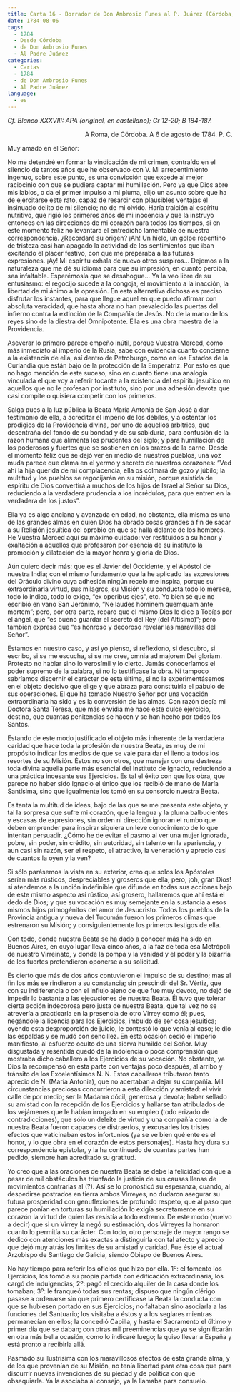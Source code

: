 ```yaml
---
title: Carta 16 - Borrador de Don Ambrosio Funes al P. Juárez (Córdoba, 6 de agosto de 1784).
date: 1784-08-06
tags:
  - 1784
  - Desde Córdoba
  - de Don Ambrosio Funes
  - Al Padre Juárez
categories:
  - Cartas
  - 1784
  - de Don Ambrosio Funes
  - Al Padre Juárez
language:
  - es
---
```


_Cf. Blanco XXXVIII: APA (original, en castellano); Gr 12-20; B 184-187._

<div align="right">
A Roma, de Córdoba. A 6 de agosto de 1784. P. C.
</div>

Muy amado en el Señor:

No me detendré en formar la vindicación de mi crimen, contraído en el silencio de tantos años que he observado con V. Mi arrepentimiento ingenuo, sobre este punto, es una convicción que excede al mejor raciocinio con que se pudiera captar mi humillación. Pero ya que Dios abre mis labios, o da el primer impulso a mi pluma, elijo un asunto sobre que ha de ejercitarse este rato, capaz de resarcir con plausibles ventajas el insinuado delito de mi silencio; no de mi olvido. Haría traición al espíritu nutritivo, que rigió los primeros años de mi inocencia y que la instruyo entonces en las direcciones de mi corazón para todos los tiempos, si en este momento feliz no levantara el entredicho lamentable de nuestra correspondencia. ¿Recordaré su origen? ¡Ah! Un hielo, un golpe repentino de tristeza casi han apagado la actividad de los sentimientos que iban excitando el placer festivo, con que me preparaba a las futuras expresiones. ¡Ay! Mi espíritu exhala de nuevo otros suspiros... Dejemos a la naturaleza que me dé su idioma para que su impresión, en cuanto perciba, sea infaltable. Esperémosla que se desahogue... Ya la veo libre de su entusiasmo: el regocijo sucede a la congoja, el movimiento a la inacción, la libertad de mi ánimo a la opresión. En esta alternativa dichosa es preciso disfrutar los instantes, para que llegue aquel en que puedo afirmar con absoluta veracidad, que hasta ahora no han prevalecido las puertas del infierno contra la extinción de la Compañía de Jesús. No de la mano de los reyes sino de la diestra del Omnipotente. Ella es una obra maestra de la Providencia.

Aseverar lo primero parece empeño inútil, porque Vuestra Merced, como más inmediato al imperio de la Rusia, sabe con evidencia cuanto concierne a la existencia de ella, así dentro de Petroburgo, como en los Estados de la Curlandia que están bajo de la protección de la Emperatriz. Por esto es que no hago mención de este suceso, sino en cuanto tiene una analogía vinculada el que voy a referir tocante a la existencia del espíritu jesuítico en aquellos que no le profesan por instituto, sino por una adhesión devota que casi compite o quisiera competir con los primeros.

Salga pues a la luz pública la Beata María Antonia de San José a dar testimonio de ella, a acreditar el imperio de los débiles, y a ostentar los prodigios de la Providencia divina, por uno de aquellos arbitrios, que desentraña del fondo de su bondad y de su  sabiduría, para confusión de la razón humana que alimenta los prudentes del siglo; y para humillación de los poderosos y fuertes que se sostienen en los brazos de la carne. Desde el momento feliz que se dejó ver en medio de nuestros pueblos, una voz muda parece que clama en el yermo y secreto de nuestros corazones: “Ved ahí la hija querida de mi complacencia, ella os colmará de gozo y júbilo; la multitud y los pueblos se regocijarán en su misión, porque asistida de espíritu de Dios convertirá a muchos de los hijos de Israel al Señor su Dios, reduciendo a la verdadera prudencia a los incrédulos, para que entren en la verdadera de los justos”.

Ella ya es algo anciana y avanzada en edad, no obstante, ella misma es una de las grandes almas en quien Dios ha obrado cosas grandes a fin de sacar a su Religión jesuítica del oprobio en que se halla delante de los hombres. He Vuestra Merced aquí su máximo cuidado: ver restituidos a su honor y exaltación a aquellos que profesaron por esencia de su instituto la promoción y dilatación de la mayor honra y gloria de Dios.

Aún quiero decir más: que es el Javier del Occidente, y el Apóstol de nuestra India; con el mismo fundamento que la he aplicado las expresiones del Oráculo divino cuya adhesión ningún recelo me inspira, porque su extraordinaria virtud, sus milagros, su Misión y su conducta todo lo merece, todo lo indica, todo lo exige, “ex operibus ejes”, etc. Yo bien sé que no escribió en vano San Jerónimo, “Ne laudes hominem quemquam ante mortem”; pero, por otra parte, reparo que el mismo Dios le dice a Tobías por el ángel, que “es bueno guardar el secreto del Rey (del Altísimo)”; pero también expresa que “es honroso y decoroso revelar las maravillas del Señor”.

Estamos en nuestro caso, y así yo pienso, si reflexiono, si descubro, si escribo, si se me escucha, si se me cree, omnia ad majorem Dei gloriam. Protesto no hablar sino lo verosímil y lo cierto. Jamás conoceríamos el poder supremo de la palabra, si no lo testificase la obra. Ni tampoco sabríamos discernir el carácter de esta última, si no la experimentásemos en el objeto decisivo que elige y que abraza para constituirla el pábulo de sus operaciones. El que ha tomado Nuestro Señor por una vocación extraordinaria ha sido y es la conversión de las almas. Con razón decía mi Doctora Santa Teresa, que más envidia me hace este dulce ejercicio, destino, que cuantas penitencias se hacen y se han hecho por todos los Santos.

Estando de este modo justificado el objeto más inherente de la verdadera caridad que hace toda la profesión de nuestra Beata, es muy de mi propósito indicar los medios de que se vale para dar el lleno a todos los resortes de su Misión. Éstos no son otros, que manejar con una destreza toda divina aquella parte más esencial del Instituto de Ignacio, reduciendo a una práctica incesante sus Ejercicios. Es tal el éxito con que los obra, que parece no haber sido Ignacio el único que los recibió de mano de María Santísima, sino que igualmente los tomó en su consorcio nuestra Beata.

Es tanta la multitud de ideas, bajo de las que se me presenta este objeto, y tal la sorpresa que sufre mi corazón, que la lengua y la pluma balbucientes y escasas de expresiones, sin orden ni dirección ignoran el rumbo que deben emprender para inspirar siquiera un leve conocimiento de lo que intentan persuadir. ¿Cómo he de evitar el pasmo al ver una mujer ignorada, pobre, sin poder, sin crédito, sin autoridad, sin talento en la apariencia, y aun casi sin razón, ser el respeto, el atractivo, la veneración y aprecio casi de cuantos la oyen y la ven?

Si sólo parásemos la vista en su exterior, creo que solos los Apóstoles serían más rústicos, despreciables y groseros que ella; pero, ¡oh, gran Dios! si atendemos a la unción indefinible que difunde en todas sus acciones bajo de este mismo aspecto así rústico, así grosero, hallaremos que ahí está el dedo de Dios; y que su vocación es muy semejante en la sustancia a esos mismos hijos primogénitos del amor de Jesucristo. Todos los pueblos de la Provincia antigua y nueva del Tucumán fueron los primeros climas que estrenaron su Misión; y consiguientemente los primeros testigos de ella.

Con todo, donde nuestra Beata se ha dado a conocer más ha sido en Buenos Aires, en cuyo lugar lleva cinco años, a la faz de toda esa Metrópoli de nuestro Virreinato, y donde la pompa y la vanidad y el poder y la bizarría de los fuertes pretendieron oponerse a su solicitud.

Es cierto que más de dos años contuvieron el impulso de su destino; mas al fin los más se rindieron a su constancia; sin prescindir del Sr. Vértiz, que con su indiferencia o con el influjo ajeno de que fue muy devoto, no dejó de impedir lo bastante a las ejecuciones de nuestra Beata. Él tuvo que tolerar cierta acción indecorosa pero justa de nuestra Beata, que tal vez no se atrevería a practicarla en la presencia de otro Virrey como él; pues, negándole la licencia para los Ejercicios, imbuido de ser cosa jesuítica; oyendo esta desproporción de juicio, le contestó lo que venía al caso; le dio las espaldas y se mudó con sencillez. En esta ocasión cedió el imperio manifiesto, al esfuerzo oculto de una sierva humilde del Señor. Muy disgustada y resentida quedó de la indolencia o poca comprensión que mostraba dicho caballero a los Ejercicios de su vocación. No obstante, ya Dios la recompensó en esta parte con ventajas poco después, al arribo y tránsito de los Excelentísimos N. N. Estos caballeros tributaron tanto aprecio de N. (María Antonia), que no acertaban a dejar su compañía. Mil circunstancias preciosas concurrieron a esta dilección y amistad: el vivir calle de por medio; ser la Madama dócil, generosa y devota; haber sellado su amistad con la recepción de los Ejercicios y hallarse tan atribulados de los vejámenes que le habían irrogado en su empleo (todo erizado de contradicciones), que sólo un deleite de virtud y una compañía como la de nuestra Beata fueron capaces de distraerlos, y excusarles los tristes efectos que vaticinaban estos infortunios (ya se ve bien qué ente es el honor, y lo que obra en el corazón de estos personajes). Hasta hoy dura su correspondencia epistolar, y la ha continuado de cuantas partes han pedido, siempre han acreditado su gratitud.

Yo creo que a las oraciones de nuestra Beata se debe la felicidad con que a pesar de mil obstáculos ha triunfado la justicia de sus causas llenas de movimientos contrarias al (?). Así se lo pronosticó su esperanza, cuando, al despedirse postrados en tierra ambos Virreyes, no dudaron asegurar su futura prosperidad con genuflexiones de profundo respeto, que al paso que parece ponían en torturas su humillación lo exigía secretamente en su corazón la virtud de quien las resistía a todo extremo. De este modo (vuelvo a decir) que si un Virrey la negó su estimación, dos Virreyes la honraron cuanto lo permitía su carácter. Con todo, otro personaje de mayor rango se dedicó con atenciones más exactas a distinguirla con tal afecto y aprecio que dejó muy atrás los límites de su amistad y caridad. Fue éste el actual Arzobispo de Santiago de Galicia, siendo Obispo de Buenos Aires.

No hay tiempo para referir los oficios que hizo por ella. 1º: el fomento los Ejercicios, los tomó a su propia partida con edificación extraordinaria, los cargó de indulgencias; 2º: pagó el crecido alquiler de la casa donde los tomaban; 3º: le franqueó todas sus rentas; dispuso que ningún clérigo pasase a ordenarse sin que primero certificase la Beata la conducta con que se hubiesen portado en sus Ejercicios; no faltaban sino asociarla a las funciones del Santuario; los visitaba a éstos y a los seglares mientras permanecían en ellos; la concedió Capilla, y hasta el Sacramento el último y primer día que se daban; con otras mil preeminencias que ya se significarán en otra más bella ocasión, como lo indicaré luego; la quiso llevar a España y está pronto a recibirla allá.

Pasmado su Ilustrísima con los maravillosos efectos de esta grande alma, y de los que provenían de su Misión, no tenía libertad para otra cosa que para discurrir nuevas invenciones de su piedad y de política con que obsequiarla. Ya la asociaba al consejo, ya la llamaba para consuelo.
